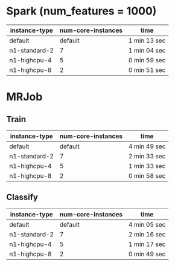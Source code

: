 # Spark (num_features = 1000)
instance-type | num-core-instances | time|
------------- | ------------------ | ----| 
default       | default  | 1 min 13 sec |
n1-standard-2 | 7        | 1 min 04 sec | 
n1-highcpu-4  | 5        | 0 min 59 sec | 
n1-highcpu-8  | 2        | 0 min 51 sec |


# MRJob
## Train
instance-type | num-core-instances | time
------------- | ------------------ | ----
default       | default  | 4 min 49 sec
n1-standard-2 | 7        | 2 min 33 sec
n1-highcpu-4  | 5        | 1 min 33 sec
n1-highcpu-8  | 2        | 0 min 58 sec

## Classify
instance-type | num-core-instances | time
------------- | ------------------ | ----
default       | default  | 4 min 05 sec
n1-standard-2 | 7        | 2 min 16 sec
n1-highcpu-4  | 5        | 1 min 17 sec
n1-highcpu-8  | 2        | 0 min 49 sec

